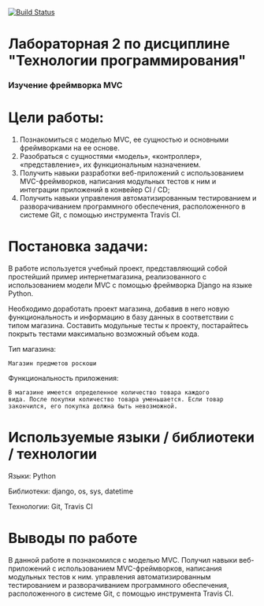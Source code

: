 [![Build Status](https://app.travis-ci.com/Krivabokov/PTLab2.svg?branch=master)](https://app.travis-ci.com/Krivabokov/PTLab2)
# Лабораторная 2 по дисциплине "Технологии программирования"

### Изучение фреймворка MVC

# Цели работы:
1. Познакомиться c моделью MVC, ее сущностью и основными фреймворками на ее основе.
2. Разобраться с сущностями «модель», «контроллер», «представление», их функциональным
назначением.
3. Получить навыки разработки веб-приложений с использованием MVC-фреймворков, написания
модульных тестов к ним и интеграции приложений в конвейер CI / CD;
4. Получить навыки управления автоматизированным тестированием и разворачиванием
программного обеспечения, расположенного в системе Git, с помощью инструмента Travis CI.

# Постановка задачи:
В работе используется учебный проект, представляющий собой простейший пример интернетмагазина, 
реализованного с использованием модели MVC с помощью фреймворка Django на языке
Python.

Необходимо доработать проект магазина, добавив в него новую функциональность и информацию в базу
данных в соответствии с типом магазина. Составить модульные тесты к проекту, постарайтесь покрыть тестами 
максимально возможный объем кода.

Тип магазина:

    Магазин предметов роскоши

Функциональность приложения:

    В магазине имеется определенное количество товара каждого
    вида. После покупки количество товара уменьшается. Если товар
    закончился, его покупка должна быть невозможной.

# Используемые языки / библиотеки / технологии
Языки: Python

Библиотеки: django, os, sys, datetime

Технологии: Git, Travis CI

# Выводы по работе
В данной работе я познакомился c моделью MVC. Получил навыки веб-приложений с использованием MVC-фреймворков, написания
модульных тестов к ним. управления автоматизированным тестированием и разворачиванием
программного обеспечения, расположенного в системе Git, с помощью инструмента Travis CI.